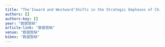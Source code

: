 ```yaml
---
title: "The'Inward and Westward'Shifts in the Strategic Emphases of China's Economic Development"
authors: []
authors-key: []
year: "数据暂缺"
article-link: "数据暂缺"
venue: "数据暂缺"
bibex: "数据暂缺"
---
```

